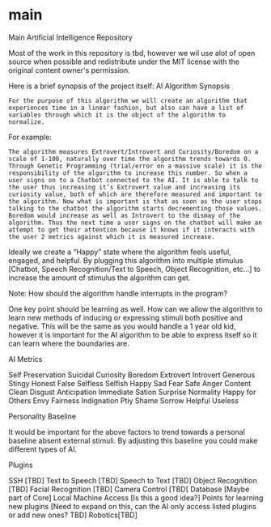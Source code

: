 # main
Main Artificial Intelligence Repository




Most of the work in this repository is tbd, however we wil use alot of open source when possible and redistribute under the MIT license with the original content owner's permission.


Here is a brief synopsis of the project itself:
AI Algorithm Synopsis

	For the purpose of this algorithm we will create an algorithm that experiences time in a linear fashion, but also can have a list of variables through which it is the object of the algorithm to normalize. 


For example:

	The algorithm measures Extrovert/Introvert and Curiosity/Boredom on a scale of 1-100, naturally over time the algorithm trends towards 0. Through Genetic Programming (trial/error on a massive scale) it is the responsibility of the algorithm to increase this number. So when a user signs on to a Chatbot connected to the AI. It is able to talk to the user thus increasing it’s Extrovert value and increasing its curiosity value, both of which are therefore measured and important to the algorithm. Now what is important is that as soon as the user stops talking to the chatbot the algorithm starts decrementing those values. Boredom would increase as well as Introvert to the dismay of the algorithm. Thus the next time a user signs on the chatbot will make an attempt to get their attention because it knows if it interacts with the user 2 metrics against which it is measured increase.


Ideally we create a “Happy” state where the algorithm feels useful, engaged, and helpful. By plugging this algorithm into multiple stimulus [Chatbot, Speech Recognition/Text to Speech, Object Recognition, etc…] to increase the amount of stimulus the algorithm can get.

Note: How should the algorithm handle interrupts in the program?


One key point should be learning as well. How can we allow the algorithm to learn new methods of inducing or expressing stimuli both positive and negative. This will be the same as you would handle a 1 year old kid, however it is important for the AI algorithm to be able to express itself so it can learn where the boundaries are.
















AI Metrics

Self Preservation		      Suicidal
Curiosity			            Boredom
Extrovert			            Introvert
Generous			            Stingy
Honest				            False
Selfless			            Selfish
Happy				              Sad
Fear				              Safe
Anger				              Content
Clean				              Disgust
Anticipation			        Immediate Sation
Surprise			            Normality
Happy for Others		      Envy
Fairness			            Indignation
				                  Ptiy
Shame
Sorrow
Helpful				Useless


Personality Baseline

It would be important for the above factors to trend towards a personal baseline absent external stimuli. By adjusting this baseline you could make different types of AI.


Plugins

SSH [TBD]
Text to Speech [TBD]
Speech to Text [TBD]
Object Recognition [TBD]
Facial Recognition [TBD]
Camera Control [TBD[
Database [Maybe part of Core]
Local Machine Access [Is this a good idea?]
Points for learning new plugins [Need to expand on this, can the AI only access listed plugins or add new ones? TBD]
Robotics[TBD]




